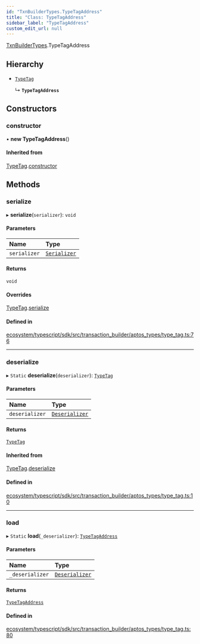 ```yaml
---
id: "TxnBuilderTypes.TypeTagAddress"
title: "Class: TypeTagAddress"
sidebar_label: "TypeTagAddress"
custom_edit_url: null
---
```


[TxnBuilderTypes](../namespaces/TxnBuilderTypes.md).TypeTagAddress

## Hierarchy

- [`TypeTag`](TxnBuilderTypes.TypeTag.md)

  ↳ **`TypeTagAddress`**

## Constructors

### constructor

• **new TypeTagAddress**()

#### Inherited from

[TypeTag](TxnBuilderTypes.TypeTag.md).[constructor](TxnBuilderTypes.TypeTag.md#constructor)

## Methods

### serialize

▸ **serialize**(`serializer`): `void`

#### Parameters

| Name | Type |
| :------ | :------ |
| `serializer` | [`Serializer`](BCS.Serializer.md) |

#### Returns

`void`

#### Overrides

[TypeTag](TxnBuilderTypes.TypeTag.md).[serialize](TxnBuilderTypes.TypeTag.md#serialize)

#### Defined in

[ecosystem/typescript/sdk/src/transaction_builder/aptos_types/type_tag.ts:76](https://github.com/aptos-labs/aptos-core/blob/fb73eb358/ecosystem/typescript/sdk/src/transaction_builder/aptos_types/type_tag.ts#L76)

___

### deserialize

▸ `Static` **deserialize**(`deserializer`): [`TypeTag`](TxnBuilderTypes.TypeTag.md)

#### Parameters

| Name | Type |
| :------ | :------ |
| `deserializer` | [`Deserializer`](BCS.Deserializer.md) |

#### Returns

[`TypeTag`](TxnBuilderTypes.TypeTag.md)

#### Inherited from

[TypeTag](TxnBuilderTypes.TypeTag.md).[deserialize](TxnBuilderTypes.TypeTag.md#deserialize)

#### Defined in

[ecosystem/typescript/sdk/src/transaction_builder/aptos_types/type_tag.ts:10](https://github.com/aptos-labs/aptos-core/blob/fb73eb358/ecosystem/typescript/sdk/src/transaction_builder/aptos_types/type_tag.ts#L10)

___

### load

▸ `Static` **load**(`_deserializer`): [`TypeTagAddress`](TxnBuilderTypes.TypeTagAddress.md)

#### Parameters

| Name | Type |
| :------ | :------ |
| `_deserializer` | [`Deserializer`](BCS.Deserializer.md) |

#### Returns

[`TypeTagAddress`](TxnBuilderTypes.TypeTagAddress.md)

#### Defined in

[ecosystem/typescript/sdk/src/transaction_builder/aptos_types/type_tag.ts:80](https://github.com/aptos-labs/aptos-core/blob/fb73eb358/ecosystem/typescript/sdk/src/transaction_builder/aptos_types/type_tag.ts#L80)
